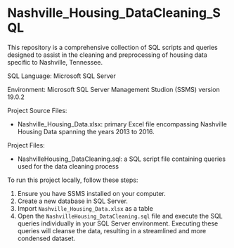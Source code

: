 # Nashville_Housing_DataCleaning_SQL
This repository is a comprehensive collection of SQL scripts and queries designed to assist in the cleaning and preprocessing of housing data specific to Nashville, Tennessee.

SQL Language: Microsoft SQL Server

Environment: Microsoft SQL Server Management Studion (SSMS) version 19.0.2

Project Source Files:
* Nashville_Housing_Data.xlsx: primary Excel file encompassing Nashville Housing Data spanning the years 2013 to 2016.

Project Files:
* NashvilleHousing_DataCleaning.sql: a SQL script file containing queries used for the data cleaning process

To run this project locally, follow these steps:
1. Ensure you have SSMS installed on your computer.
2. Create a new database in SQL Server.
3. Import `Nashville_Housing_Data.xlsx` as a table
4. Open the `NashvilleHousing_DataCleaning.sql` file and execute the SQL queries individually in your SQL Server environment. Executing these queries will cleanse the data, resulting in a streamlined and more condensed dataset.
